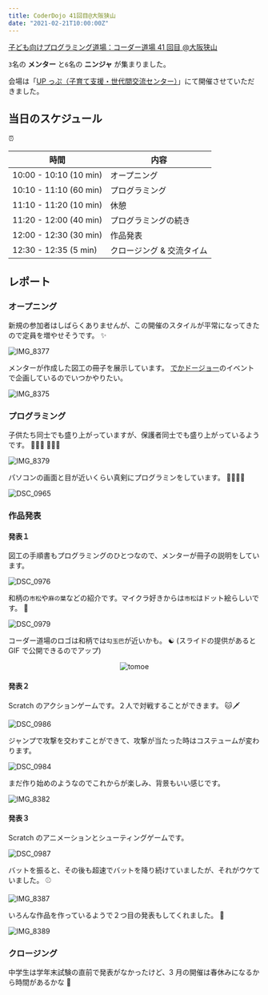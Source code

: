 ```yaml
---
title: CoderDojo 41回目@大阪狭山
date: "2021-02-21T10:00:00Z"
---
```


[子ども向けプログラミング道場：コーダー道場 41 回目 @大阪狭山](https://coderdojo-hommachi.doorkeeper.jp/events/117065)

`3`名の **メンター** と`6`名の **ニンジャ** が集まりました。

会場は「[UP っぷ（子育て支援・世代間交流センター）](http://www.city.osakasayama.osaka.jp/kosodate_kyoiku/kosodate/upp_kosodatesiensedaikankouryuusenta1/index.html)」にて開催させていただきました。

## 当日のスケジュール

⏰

| 時間                   | 内容                      |
| ---------------------- | ------------------------- |
| 10:00 - 10:10 (10 min) | オープニング              |
| 10:10 - 11:10 (60 min) | プログラミング            |
| 11:10 - 11:20 (10 min) | 休憩                      |
| 11:20 - 12:00 (40 min) | プログラミングの続き      |
| 12:00 - 12:30 (30 min) | 作品発表                  |
| 12:30 - 12:35 (5 min)  | クロージング & 交流タイム |

## レポート

### オープニング

新規の参加者はしばらくありませんが、この開催のスタイルが平常になってきたので定員を増やせそうです。 ✨

![IMG_8377](./IMG_8377.jpg)

メンターが作成した図工の冊子を展示しています。
[でかドージョー](https://decadojo.coderdojo.jp/)のイベントで企画しているのでいつかやりたい。

![IMG_8375](./IMG_8375.jpg)

### プログラミング

子供たち同士でも盛り上がっていますが、保護者同士でも盛り上がっているようです。 👨‍👩‍👦 👨‍👩‍👧

![IMG_8379](./IMG_8379.jpg)

パソコンの画面と目が近いくらい真剣にプログラミンをしています。 👨‍💻👨‍💻

![DSC_0965](./DSC_0965.jpg)

### 作品発表

#### 発表１

図工の手順書もプログラミングのひとつなので、メンターが冊子の説明をしています。

![DSC_0976](./DSC_0976.jpg)

和柄の`市松`や`麻の葉`などの紹介です。マイクラ好きからは`市松`はドット絵らしいです。 🏁

![DSC_0979](./DSC_0979.jpg)

コーダー道場のロゴは和柄では`勾玉巴`が近いかも。 ☯️ (スライドの提供があると GIF で公開できるのでアップ)

<center>

![tomoe](./tomoe.gif)

</center>

#### 発表２

Scratch のアクションゲームです。２人で対戦することができます。 🐱🗡

![DSC_0986](./DSC_0986.jpg)

ジャンプで攻撃を交わすことができて、攻撃が当たった時はコステュームが変わります。

![DSC_0984](./DSC_0984.jpg)

まだ作り始めのようなのでこれからが楽しみ、背景もいい感じです。

![IMG_8382](./IMG_8382.jpg)

#### 発表３

Scratch のアニメーションとシューティングゲームです。

![DSC_0987](./DSC_0987.jpg)

バットを振ると、その後も超速でバットを降り続けていましたが、それがウケていました。 ⚾️

![IMG_8387](./IMG_8387.jpg)

いろんな作品を作っているようで２つ目の発表もしてくれました。 🚀

![IMG_8389](./IMG_8389.jpg)

### クロージング

中学生は学年末試験の直前で発表がなかったけど、3 月の開催は春休みになるから時間があるかな 🤔
